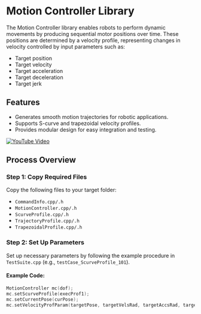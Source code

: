 # Motion Controller Library

The Motion Controller library enables robots to perform dynamic movements by producing sequential motor positions over time. These positions are determined by a velocity profile, representing changes in velocity controlled by input parameters such as:

- Target position
- Target velocity
- Target acceleration
- Target deceleration
- Target jerk

## Features

- Generates smooth motion trajectories for robotic applications.
- Supports S-curve and trapezoidal velocity profiles.
- Provides modular design for easy integration and testing.

[![YouTube Video](https://img.youtube.com/vi/Fnmq7zJaVu8/0.jpg)](https://www.youtube.com/watch?v=Fnmq7zJaVu8)



## Process Overview

### Step 1: Copy Required Files
Copy the following files to your target folder:
- `CommandInfo.cpp/.h`
- `MotionController.cpp/.h`
- `ScurveProfile.cpp/.h`
- `TrajectoryProfile.cpp/.h`
- `TrapezoidalProfile.cpp/.h`

### Step 2: Set Up Parameters
Set up necessary parameters by following the example procedure in `TestSuite.cpp` (e.g., `testCase_ScurveProfile_101`).

#### Example Code:
```cpp
MotionController mc(dof);
mc.setScurveProfile(execProf1);
mc.setCurrentPose(curPose);
mc.setVelocityProfParam(targetPose, targetVelsRad, targetAccsRad, targetJerksRad);

